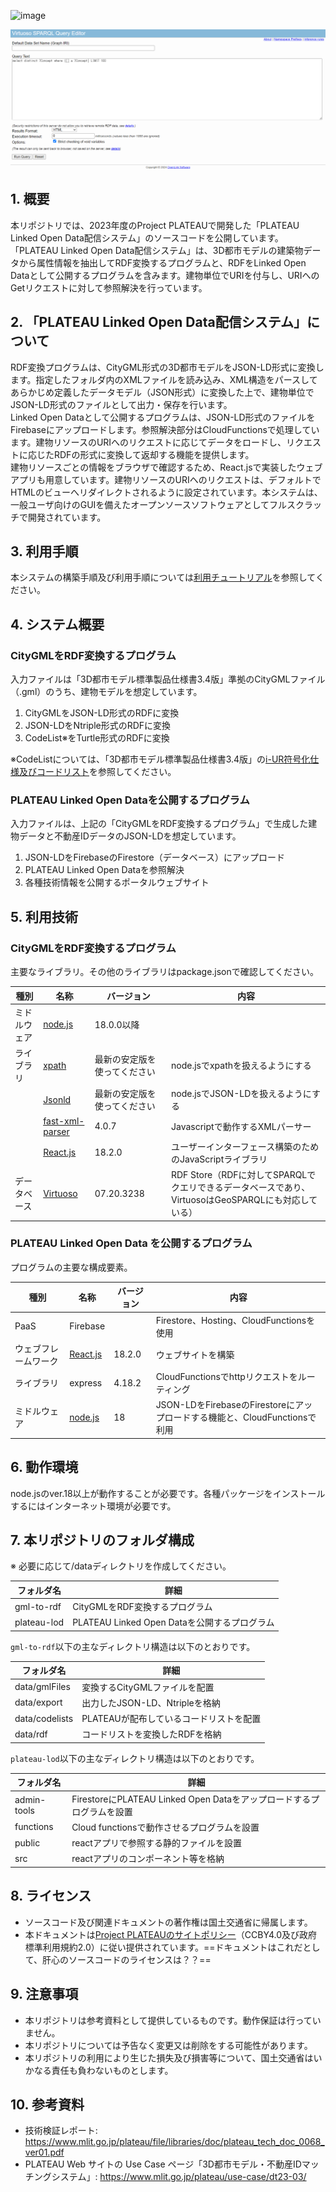 ![image](https://github.com/Project-PLATEAU/PLATEAU-LinkedOpenData-Tools/assets/148931378/63784e44-b311-412e-9490-db8d52ebc6ff)

![概要](./img/index.png) 

## 1. 概要 
本リポジトリでは、2023年度のProject PLATEAUで開発した「PLATEAU Linked Open Data配信システム」のソースコードを公開しています。  
「PLATEAU Linked Open Data配信システム」は、3D都市モデルの建築物データから属性情報を抽出してRDF変換するプログラムと、RDFをLinked Open Dataとして公開するプログラムを含みます。建物単位でURIを付与し、URIへのGetリクエストに対して参照解決を行っています。

## 2. 「PLATEAU Linked Open Data配信システム」について
RDF変換プログラムは、CityGML形式の3D都市モデルをJSON-LD形式に変換します。指定したフォルダ内のXMLファイルを読み込み、XML構造をパースしてあらかじめ定義したデータモデル（JSON形式）に変換した上で、建物単位でJSON-LD形式のファイルとして出力・保存を行います。  
Linked Open Dataとして公開するプログラムは、JSON-LD形式のファイルをFirebaseにアップロードします。参照解決部分はCloudFunctionsで処理しています。建物リソースのURIへのリクエストに応じてデータをロードし、リクエストに応じたRDFの形式に変換して返却する機能を提供します。  
建物リソースごとの情報をブラウザで確認するため、React.jsで実装したウェブアプリも用意しています。建物リソースのURIへのリクエストは、デフォルトでHTMLのビューへリダイレクトされるように設定されています。本システムは、一般ユーザ向けのGUIを備えたオープンソースソフトウェアとしてフルスクラッチで開発されています。

## 3. 利用手順

本システムの構築手順及び利用手順については[利用チュートリアル](https://github.com/Project-PLATEAU/PLATEAU-LinkedOpenData-Tools/assets/148931378/09d278a5-2c4d-42ca-b85c-f5f503ddf87a)を参照してください。

## 4. システム概要

### CityGMLをRDF変換するプログラム

入力ファイルは「3D都市モデル標準製品仕様書3.4版」準拠のCityGMLファイル（.gml）のうち、建物モデルを想定しています。

1. CityGMLをJSON-LD形式のRDFに変換
2. JSON-LDをNtriple形式のRDFに変換
3. CodeList※をTurtle形式のRDFに変換

※CodeListについては、「3D都市モデル標準製品仕様書3.4版」の[i-UR符号化仕様及びコードリスト](https://www.geospatial.jp/iur/)を参照してください。

### PLATEAU Linked Open Dataを公開するプログラム

入力ファイルは、上記の「CityGMLをRDF変換するプログラム」で生成した建物データと不動産IDデータのJSON-LDを想定しています。

1. JSON-LDをFirebaseのFirestore（データベース）にアップロード
2. PLATEAU Linked Open Dataを参照解決
3. 各種技術情報を公開するポータルウェブサイト

## 5. 利用技術

### CityGMLをRDF変換するプログラム

主要なライブラリ。その他のライブラリはpackage.jsonで確認してください。

| 種別         | 名称    | バージョン                   | 内容                                  |
| ------------ | ------- | ---------------------------- | ------------------------------------- |
| ミドルウェア | [node.js](https://nodejs.org/) | 18.0.0以降                  |                                       |
| ライブラリ   | [xpath]() | 最新の安定版を使ってください | node.jsでxpathを扱えるようにする   |
|              | [Jsonld]() | 最新の安定版を使ってください | node.jsでJSON-LDを扱えるようにする |
|              | [fast-xml-parser](https://www.npmjs.com/package/fast-xml-parser)| 4.0.7 | Javascriptで動作するXMLパーサー
|              | [React.js](https://react.dev/) | 18.2.0 |ユーザーインターフェース構築のためのJavaScriptライブラリ
| データベース | [Virtuoso](https://virtuoso.openlinksw.com/)| 07.20.3238 | RDF Store（RDFに対してSPARQLでクエリできるデータベースであり、VirtuosoはGeoSPARQLにも対応している）

### PLATEAU Linked Open Data を公開するプログラム

プログラムの主要な構成要素。

| 種別                 | 名称     | バージョン | 内容                                                                                           |
| -------------------- | -------- | ---------- | ---------------------------------------------------------------------------------------------- |
| PaaS                 | Firebase |            | Firestore、Hosting、CloudFunctionsを使用                                                      |
| ウェブフレームワーク | [React.js](https://react.dev/)  | 18.2.0     | ウェブサイトを構築                                                                             |
| ライブラリ           | express  | 4.18.2     | CloudFunctionsでhttpリクエストをルーティング                                                |
| ミドルウェア         | [node.js](https://nodejs.org/) | 18         | JSON-LDをFirebaseのFirestoreにアップロードする機能と、CloudFunctionsで利用 |

## 6. 動作環境

node.jsのver.18以上が動作することが必要です。各種パッケージをインストールするにはインターネット環境が必要です。

## 7. 本リポジトリのフォルダ構成

※ 必要に応じて/dataディレクトリを作成してください。

| フォルダ名  | 詳細                                          |
| ----------- | --------------------------------------------- |
| gml-to-rdf  | CityGMLをRDF変換するプログラム             |
| plateau-lod | PLATEAU Linked Open Dataを公開するプログラム |

`gml-to-rdf`以下の主なディレクトリ構造は以下のとおりです。

| フォルダ名     | 詳細                                |
| -------------- | ----------------------------------- |
| data/gmlFiles  | 変換するCityGMLファイルを配置 |
| data/export    | 出力したJSON-LD、Ntripleを格納    |
| data/codelists | PLATEAUが配布しているコードリストを配置  |
| data/rdf       | コードリストを変換したRDFを格納   |

`plateau-lod`以下の主なディレクトリ構造は以下のとおりです。

| フォルダ名  | 詳細                                                                     |
| ----------- | ------------------------------------------------------------------------ |
| admin-tools | FirestoreにPLATEAU Linked Open Dataをアップロードするプログラムを設置 |
| functions   | Cloud functionsで動作させるプログラムを設置                             |
| public      | reactアプリで参照する静的ファイルを設置                                 |
| src         | reactアプリのコンポーネント等を格納                                     |

## 8. ライセンス

- ソースコード及び関連ドキュメントの著作権は国土交通省に帰属します。
- 本ドキュメントは[Project PLATEAUのサイトポリシー](https://www.mlit.go.jp/plateau/site-policy/)（CCBY4.0及び政府標準利用規約2.0）に従い提供されています。==ドキュメントはこれだとして、肝心のソースコードのライセンスは？？==

## 9. 注意事項

- 本リポジトリは参考資料として提供しているものです。動作保証は行っていません。
- 本リポジトリについては予告なく変更又は削除をする可能性があります。
- 本リポジトリの利用により生じた損失及び損害等について、国土交通省はいかなる責任も負わないものとします。

## 10. 参考資料
- 技術検証レポート: https://www.mlit.go.jp/plateau/file/libraries/doc/plateau_tech_doc_0068_ver01.pdf
- PLATEAU Web サイトの Use Case ページ「3D都市モデル・不動産IDマッチングシステム」: https://www.mlit.go.jp/plateau/use-case/dt23-03/
